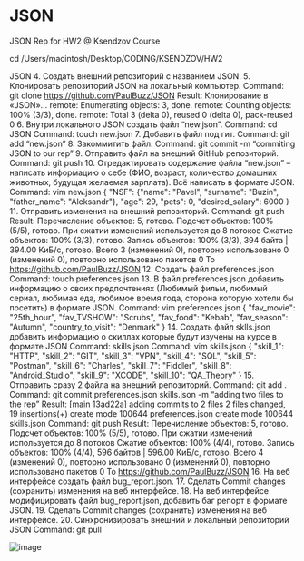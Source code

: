 # JSON
JSON Rep for HW2 @ Ksendzov Course


cd /Users/macintosh/Desktop/CODING/KSENDZOV/HW2

JSON
 4. Создать внешний репозиторий c названием JSON.
 5. Клонировать репозиторий JSON на локальный компьютер.
Command: git clone https://github.com/PaulBuzz/JSON
Result: Клонирование в «JSON»…
remote: Enumerating objects: 3, done.
remote: Counting objects: 100% (3/3), done.
remote: Total 3 (delta 0), reused 0 (delta 0), pack-reused 0
 6. Внутри локального JSON создать файл “new.json”.
Command: cd JSON
Command: touch new.json
 7. Добавить файл под гит.
Command: git add “new.json”
 8. Закоммитить файл.
Command: git commit -m “commiting JSON to our rep”
 9. Отправить файл на внешний GitHub репозиторий.
Command: git push
 10. Отредактировать содержание файла “new.json” – написать информацию о себе (ФИО, возраст, количество домашних животных, будущая желаемая зарплата). Всё написать в формате JSON.
Command: vim new.json
{
    "NSF": {"name": "Pavel",
    "surname": "Buzin",
    "father_name": "Aleksandr"},
    "age": 29,
    "pets": 0,
    "desired_salary": 6000
}
 11. Отправить изменения на внешний репозиторий.
Command: git push
Result: Перечисление объектов: 5, готово.
Подсчет объектов: 100% (5/5), готово.
При сжатии изменений используется до 8 потоков
Сжатие объектов: 100% (3/3), готово.
Запись объектов: 100% (3/3), 394 байта | 394.00 КиБ/с, готово.
Всего 3 (изменений 0), повторно использовано 0 (изменений 0), повторно использовано пакетов 0
To https://github.com/PaulBuzz/JSON
 12. Создать файл preferences.json
Command: touch preferences.json
 13. В файл preferences.json добавить информацию о своих предпочтениях (Любимый фильм, любимый сериал, любимая еда, любимое время года, сторона которую хотели бы посетить) в формате JSON.
Command: vim preferences.json
{
    "fav_movie": "25th_hour",
    "fav_TVSHOW": "Scrubs",
    "fav_food": "Kebab",
    "fav_season": "Autumn",
    "country_to_visit": "Denmark"
}
 14. Создать файл sklls.json добавить информацию о скиллах которые будут изучены на курсе в формате JSON
Command: skills.json
Command: vim skills.json
{
    "skill_1": "HTTP",
    "skill_2": "GIT",
    "skill_3": "VPN",
    "skill_4": "SQL",
    "skill_5": "Postman",
    "skill_6": "Charles",
    "skill_7": "Fiddler",
    "skill_8": "Android_Studio",
    "skill_9": "XCODE",
    "skill_10": "QA_Theory"
}
 15. Отправить сразу 2 файла на внешний репозиторий.
Command: git add .
Command: git commit preferences.json skills.json -m “adding two files to the rep”
Result: [main 13ad22a] adding commits to 2 files
2 files changed, 19 insertions(+)
create mode 100644 preferences.json
create mode 100644 skills.json
Command: git push
Result:
Перечисление объектов: 5, готово.
Подсчет объектов: 100% (5/5), готово.
При сжатии изменений используется до 8 потоков
Сжатие объектов: 100% (4/4), готово.
Запись объектов: 100% (4/4), 596 байтов | 596.00 КиБ/с, готово.
Всего 4 (изменений 0), повторно использовано 0 (изменений 0), повторно использовано пакетов 0
To https://github.com/PaulBuzz/JSON
 16. На веб интерфейсе создать файл bug_report.json.
 17. Сделать Commit changes (сохранить) изменения на веб интерфейсе.
 18. На веб интерфейсе модифицировать файл bug_report.json, добавить баг репорт в формате JSON.
 19. Сделать Commit changes (сохранить) изменения на веб интерфейсе.
 20. Синхронизировать внешний и локальный репозиторий JSON
Command: git pull

![image](https://user-images.githubusercontent.com/84155505/144757258-db3ac73c-206d-46bf-8bff-02e2ef6bde80.png)
